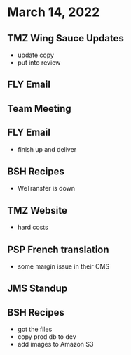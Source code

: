 # March 14, 2022

## TMZ Wing Sauce Updates
- update copy
- put into review

## FLY Email

## Team Meeting

## FLY Email
- finish up and deliver

## BSH Recipes
- WeTransfer is down

## TMZ Website
- hard costs

## PSP French translation
- some margin issue in their CMS

## JMS Standup

## BSH Recipes
- got the files
- copy prod db to dev
- add images to Amazon S3